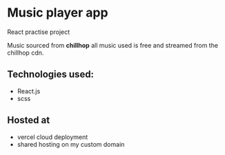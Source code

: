 # Music player app

React practise project

Music sourced from **chillhop** all music used is free and streamed from the chillhop cdn.

## Technologies used:
- React.js
- scss

## Hosted at
- vercel cloud deployment
- shared hosting on my custom domain